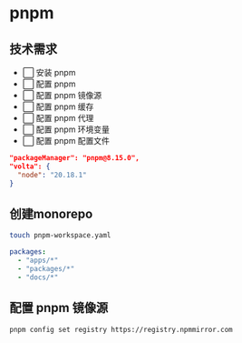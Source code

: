 # pnpm

## 技术需求

- ⬜ 安装 pnpm
- ⬜ 配置 pnpm
- ⬜ 配置 pnpm 镜像源
- ⬜ 配置 pnpm 缓存
- ⬜ 配置 pnpm 代理
- ⬜ 配置 pnpm 环境变量
- ⬜ 配置 pnpm 配置文件

```json
"packageManager": "pnpm@8.15.0",
"volta": {
  "node": "20.18.1"
}
```

## 创建monorepo

```bash
touch pnpm-workspace.yaml
```

```yaml
packages:
  - "apps/*"
  - "packages/*"
  - "docs/*"
```

## 配置 pnpm 镜像源

```bash
pnpm config set registry https://registry.npmmirror.com
```
